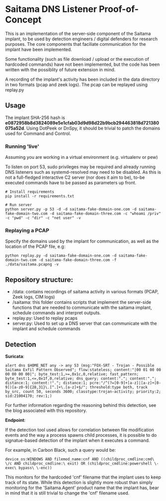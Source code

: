 # Saitama DNS Listener Proof-of-Concept
This is an implementation of the server-side component of the Saitama implant, to be used by detection engineers / digital defenders for research purposes. The core components that faciliate communication for the implant have been implemented. 

Some functionality (such as file download / upload or the execution of hardcoded commands) have not been implemented, but the code has been written with the possiblity of future extension in mind. 

A recording of the implant's activity has been included in the data directory in two formats (pcap and zeek logs). The pcap can be replayed using replay.py

## Usage

The implant SHA-256 hash is **e0872958b8d3824089e5e1cfab03d9d98d22b9bcb294463818d721380075a52d**. Using DotPeek or DnSpy, it should be trivial to patch the domains used for Command and Control.

### Running 'live'
Assuming you are working in a virtual environment (e.g. virtualenv or pew)

To listen on port 53, sudo privileges may be required and already running DNS listeners such as systemd-resolved may
need to be disabled.
As this is not a full-fledged interactive C2 server (nor does it aim to be), to-be executed commands have to be 
passed as parameters up front.
```
# Install requirements
pip install -r requirements.txt

# Run server
python server.py -p 53 -d -d saitama-fake-domain-one.com -d saitama-fake-domain-two.com -d saitama-fake-domain-three.com -c "whoami /priv" -c "pwd" -c "dir" -c "net user" -v
```

### Replaying a PCAP
Specify the domains used by the implant for communication, as well as the location of the PCAP file, e.g:

```
python replay.py -d saitama-fake-domain-one.com -d saitama-fake-domain-two.com -d saitama-fake-domain-three.com -f ./data/saitama.pcapng -v
```

## Repository structure:
- /data: contains recordings of saitama activity in various formats (PCAP, Zeek logs, CIM logs)
- /saitama: this folder contains scripts that implement the server-side functions that are needed to communicate with the saitama implant, schedule commands and interpret outputs.
- replay.py: Used to replay pcaps
- server.py: Used to set up a DNS server that can communicate with the implant and schedule commands

## Detection

**Suricata**:
```
alert dns $HOME_NET any -> any 53 (msg:"FOX-SRT - Trojan - Possible Saitama Exfil Pattern Observed"; flow:stateless; content:"|00 01 00 00 00 00 00 00|"; byte_test:1,>=,0x1c,0,relative; fast_pattern; byte_test:1,<=,0x1f,0,relative; dns_query; content:"."; content:"."; distance:1; content:!"."; distance:1; pcre:"/^(?=[0-9]+[a-z]|[a-z]+[0-9])[a-z0-9]{28,31}\.[^.]+\.[a-z]+$/"; threshold:type both, track by_src, count 50, seconds 3600; classtype:trojan-activity; priority:2; sid:21004170; rev:1;)
```

For further information regarding the reasoning behind this detection, see the blog associated with this repository.

**Endpoint**:

If the detection tool used allows for correlation between file modification events and the way a process spawns child processes, it is possible to do signatue-based detection of the implant when it executes a command. 

For example, in Carbon Black, such a query would be:
```
device_os:WINDOWS AND filemod_name:cnf AND ((childproc_cmdline:cmd\ \/c AND childproc_cmdline:\ exit) OR (childproc_cmdline:powershell \-exec\ bypass\ \-enc))
```

This monitors for the hardcoded 'cnf' filename that the implant uses to keep track of its state. While this detection is slightly more robust than simply monitoring for the 'Saitama.Agent' product name that the implant has, bear in mind that it is still trivial to change the 'cnf' filename used. 
